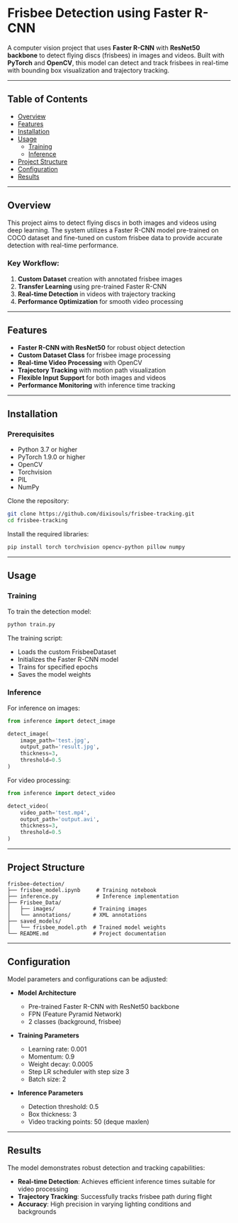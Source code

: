 # Frisbee Detection using Faster R-CNN

A computer vision project that uses **Faster R-CNN** with **ResNet50 backbone** to detect flying discs (frisbees) in images and videos. Built with **PyTorch** and **OpenCV**, this model can detect and track frisbees in real-time with bounding box visualization and trajectory tracking.

---

## Table of Contents

- [Overview](#overview)
- [Features](#features)
- [Installation](#installation)
- [Usage](#usage)
  - [Training](#training)
  - [Inference](#inference)
- [Project Structure](#project-structure)
- [Configuration](#configuration)
- [Results](#results)

---

## Overview

This project aims to detect flying discs in both images and videos using deep learning. The system utilizes a Faster R-CNN model pre-trained on COCO dataset and fine-tuned on custom frisbee data to provide accurate detection with real-time performance.

### Key Workflow:
1. **Custom Dataset** creation with annotated frisbee images
2. **Transfer Learning** using pre-trained Faster R-CNN
3. **Real-time Detection** in videos with trajectory tracking
4. **Performance Optimization** for smooth video processing

---

## Features

- **Faster R-CNN with ResNet50** for robust object detection
- **Custom Dataset Class** for frisbee image processing
- **Real-time Video Processing** with OpenCV
- **Trajectory Tracking** with motion path visualization
- **Flexible Input Support** for both images and videos
- **Performance Monitoring** with inference time tracking

---

## Installation

### Prerequisites

- Python 3.7 or higher
- PyTorch 1.9.0 or higher
- OpenCV
- Torchvision
- PIL
- NumPy

Clone the repository:
```bash
git clone https://github.com/dixisouls/frisbee-tracking.git
cd frisbee-tracking
```

Install the required libraries:
```bash
pip install torch torchvision opencv-python pillow numpy
```

---

## Usage

### Training

To train the detection model:
```python
python train.py
```

The training script:
- Loads the custom FrisbeeDataset
- Initializes the Faster R-CNN model
- Trains for specified epochs
- Saves the model weights

### Inference

For inference on images:
```python
from inference import detect_image

detect_image(
    image_path='test.jpg',
    output_path='result.jpg',
    thickness=3,
    threshold=0.5
)
```

For video processing:
```python
from inference import detect_video

detect_video(
    video_path='test.mp4',
    output_path='output.avi',
    thickness=3,
    threshold=0.5
)
```

---

## Project Structure
```
frisbee-detection/
├── frisbee_model.ipynb     # Training notebook
├── inference.py            # Inference implementation
├── Frisbee_Data/          
│   ├── images/            # Training images
│   └── annotations/       # XML annotations
├── saved_models/
│   └── frisbee_model.pth  # Trained model weights
└── README.md              # Project documentation
```

---

## Configuration

Model parameters and configurations can be adjusted:

- **Model Architecture**
  - Pre-trained Faster R-CNN with ResNet50 backbone
  - FPN (Feature Pyramid Network)
  - 2 classes (background, frisbee)

- **Training Parameters**
  - Learning rate: 0.001
  - Momentum: 0.9
  - Weight decay: 0.0005
  - Step LR scheduler with step size 3
  - Batch size: 2

- **Inference Parameters**
  - Detection threshold: 0.5
  - Box thickness: 3
  - Video tracking points: 50 (deque maxlen)

---

## Results

The model demonstrates robust detection and tracking capabilities:

- **Real-time Detection**: Achieves efficient inference times suitable for video processing
- **Trajectory Tracking**: Successfully tracks frisbee path during flight
- **Accuracy**: High precision in varying lighting conditions and backgrounds
